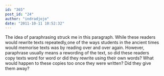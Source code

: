 ```yaml
---
id: "365"
post_id: "24"
author: "indradjojo"
date: "2011-10-11 10:52:32"
---
```

The idea of paraphrasing struck me in this paragraph. While these readers would rewrite texts repeatedly,one of the ways students in the ancient times would memorise texts was by reading over and over again. However, paraphrase usually means a rewording of the text, so did these readers copy texts word for word or did they rewrite using their own words? What would happen to these copies too once they were written? Did they give them away?
